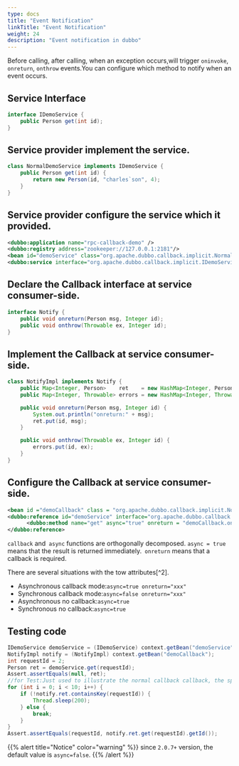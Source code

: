 ```yaml
---
type: docs
title: "Event Notification"
linkTitle: "Event Notification"
weight: 24
description: "Event notification in dubbo"
---
```


Before calling, after calling, when an exception occurs,will trigger `oninvoke`, `onreturn`, `onthrow` events.You can configure which method to notify when an event occurs.

## Service Interface

```java
interface IDemoService {
    public Person get(int id);
}
```

## Service provider implement the service.

```java
class NormalDemoService implements IDemoService {
    public Person get(int id) {
        return new Person(id, "charles`son", 4);
    }
}
```

## Service provider configure the service which it provided.

```xml
<dubbo:application name="rpc-callback-demo" />
<dubbo:registry address="zookeeper://127.0.0.1:2181"/>
<bean id="demoService" class="org.apache.dubbo.callback.implicit.NormalDemoService" />
<dubbo:service interface="org.apache.dubbo.callback.implicit.IDemoService" ref="demoService" version="1.0.0" group="cn"/>
```

##  Declare the Callback interface at service consumer-side.

```java
interface Notify {
    public void onreturn(Person msg, Integer id);
    public void onthrow(Throwable ex, Integer id);
}
```

## Implement the Callback at service consumer-side.

```java
class NotifyImpl implements Notify {
    public Map<Integer, Person>    ret    = new HashMap<Integer, Person>();
    public Map<Integer, Throwable> errors = new HashMap<Integer, Throwable>();

    public void onreturn(Person msg, Integer id) {
        System.out.println("onreturn:" + msg);
        ret.put(id, msg);
    }

    public void onthrow(Throwable ex, Integer id) {
        errors.put(id, ex);
    }
}
```

## Configure the Callback at service consumer-side.

```xml
<bean id ="demoCallback" class = "org.apache.dubbo.callback.implicit.NotifyImpl" />
<dubbo:reference id="demoService" interface="org.apache.dubbo.callback.implicit.IDemoService" version="1.0.0" group="cn" >
      <dubbo:method name="get" async="true" onreturn = "demoCallback.onreturn" onthrow="demoCallback.onthrow" />
</dubbo:reference>
```
`callback` and` async` functions are orthogonally decomposed. `async = true` means that the result is returned immediately.` onreturn` means that a callback is required.

There are several situations with the tow attributes[^2].

* Asynchronous callback mode:`async=true onreturn="xxx"`  
* Synchronous callback mode:`async=false onreturn="xxx"`  
* Asynchronous no callback:`async=true`  
* Synchronous no callback:`async=true`  

## Testing code

```java
IDemoService demoService = (IDemoService) context.getBean("demoService");
NotifyImpl notify = (NotifyImpl) context.getBean("demoCallback");
int requestId = 2;
Person ret = demoService.get(requestId);
Assert.assertEquals(null, ret);
//for Test:Just used to illustrate the normal callback callback, the specific business decisions.
for (int i = 0; i < 10; i++) {
    if (!notify.ret.containsKey(requestId)) {
        Thread.sleep(200);
    } else {
        break;
    }
}
Assert.assertEquals(requestId, notify.ret.get(requestId).getId());
```

{{% alert title="Notice" color="warning" %}}
since `2.0.7+` version, the default value is `async=false`.
{{% /alert %}}